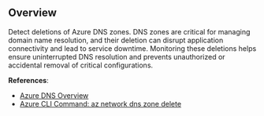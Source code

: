 ## Overview

Detect deletions of Azure DNS zones. DNS zones are critical for managing domain name resolution, and their deletion can disrupt application connectivity and lead to service downtime. Monitoring these deletions helps ensure uninterrupted DNS resolution and prevents unauthorized or accidental removal of critical configurations.

**References**:
- [Azure DNS Overview](https://learn.microsoft.com/en-us/azure/dns/dns-overview)
- [Azure CLI Command: az network dns zone delete](https://learn.microsoft.com/en-us/cli/azure/network/dns/zone?view=azure-cli-latest#az-network-dns-zone-delete)
